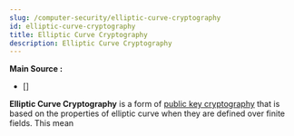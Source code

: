 ```yaml
---
slug: /computer-security/elliptic-curve-cryptography
id: elliptic-curve-cryptography
title: Elliptic Curve Cryptography
description: Elliptic Curve Cryptography
---
```


**Main Source :**

- [] 

**Elliptic Curve Cryptography** is a form of [public key cryptography](/computer-security/encryption#public--public-key) that is based on the properties of elliptic curve when they are defined over finite fields. This mean
